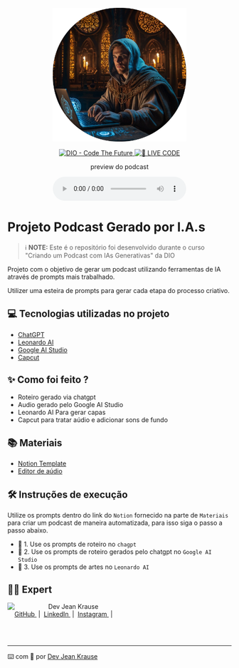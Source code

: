 <p align="center">
<img 
    src="./assets/cover.png"
    width="300"
/>
</p>

<p align="center">
<a href="https://www.dio.me/users/jeankrausejean">
    <img 
        src="https://img.shields.io/badge/DIO-Code_The_Future-28DA77?logo=youtube" 
        alt="DIO - Code The Future">
</a>
<a href="https://www.dio.me/users/jeankrausejean">
<img 
    src="https://img.shields.io/badge/🔴_LIVE_CODE-FF5E72" 
    alt="🔴 LIVE CODE">
</a>
</p>

<p align="center">
    preview do podcast
</p>

<div align="center">
    <audio src="output/podcast_editado.MP3" controls title="Podcast editado"></audio>
</div>

# Projeto Podcast Gerado por I.A.s


 > ℹ️ **NOTE:** Este é o repositório foi desenvolvido durante o curso "Criando um Podcast com IAs Generativas" da DIO

Projeto com o objetivo de gerar um podcast utilizando ferramentas de IA através de prompts mais trabalhado.

Utilizer uma esteira de prompts para gerar cada etapa do processo criativo.

## 💻 Tecnologias utilizadas no projeto

- [ChatGPT](https://chat.openai.com/) 
- [Leonardo AI](https://leonardo.ai/)
- [Google AI Studio](https://aistudio.google.com/)
- [Capcut](https://www.capcut.com/pt-br/)

## ✨ Como foi feito ?

- Roteiro gerado via chatgpt
- Audio gerado pelo Google AI Studio
- Leonardo AI Para gerar capas
- Capcut para tratar aúdio e adicionar sons de fundo

## 📚 Materiais

- [Notion Template](https://www.notion.so/jeankrausejean/PAS-Podcast-AI-Studio-1-20da699f8865805dbd1ffd9b321c8457?source=copy_link)
- [Editor de aúdio](https://www.capcut.com/editor?from_page=landing_page&__action_from=picture_V%C3%ADdeos%20profissionais%20em%20minutos,%20n%C3%A3o%20em%20horas.)


## 🛠️ Instruções de execução

Utilize os prompts dentro do link do `Notion` fornecido na parte de `Materiais` para criar um podcast de maneira automatizada, para isso siga o passo a passo abaixo.

- 🤖 1. Use os prompts de roteiro no `chagpt`
- 🤖 2. Use os prompts de roteiro gerados pelo chatgpt no  `Google AI Studio`
- 🤖 3. Use os prompts de artes no `Leonardo AI`

## 👨‍💻 Expert

<p>
    <img 
      align=left 
      margin=10 
      width=80 
      src="https://avatars.githubusercontent.com/u/86192528?v=4"
    />
    <p>&nbsp&nbsp&nbspDev Jean Krause<br>
    &nbsp&nbsp&nbsp
    <a 
        href="https://github.com/jeankrausejean">
        GitHub
    </a>
    &nbsp;|&nbsp;
    <a 
        href="https://www.linkedin.com/in/jeankrausejean/">
        LinkedIn
    </a>
    &nbsp;|&nbsp;
    <a 
        href="https://www.instagram.com/jeankrausejean">
        Instagram
    </a>
    &nbsp;|&nbsp;</p>
</p>
<br/><br/>
<p>

---

⌨️ com 💜 por [Dev Jean Krause](https://github.com/jeankrausejean)
